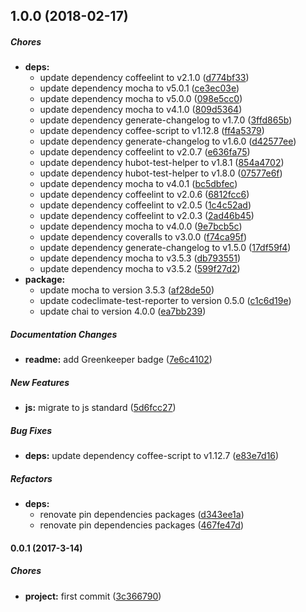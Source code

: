 ## 1.0.0 (2018-02-17)

##### Chores

* **deps:**
  *  update dependency coffeelint to v2.1.0 ([d774bf33](https://github.com/lgaticaq/hubot-dokku-hook/commit/d774bf33e5d4bea3c491f0e7135b8ab4937ca7fa))
  *  update dependency mocha to v5.0.1 ([ce3ec03e](https://github.com/lgaticaq/hubot-dokku-hook/commit/ce3ec03e37de110e2acfb69de5fd23ddbd0ecf5f))
  *  update dependency mocha to v5.0.0 ([098e5cc0](https://github.com/lgaticaq/hubot-dokku-hook/commit/098e5cc0847f3820370f9975efa750a40b26a623))
  *  update dependency mocha to v4.1.0 ([809d5364](https://github.com/lgaticaq/hubot-dokku-hook/commit/809d5364973ac9183985627d2057260cb28b0213))
  *  update dependency generate-changelog to v1.7.0 ([3ffd865b](https://github.com/lgaticaq/hubot-dokku-hook/commit/3ffd865b37f9c4a6328fee3d717bd6bab0ed22ff))
  *  update dependency coffee-script to v1.12.8 ([ff4a5379](https://github.com/lgaticaq/hubot-dokku-hook/commit/ff4a537989b53d0c0318d4ac905fb7e40688e234))
  *  update dependency generate-changelog to v1.6.0 ([d42577ee](https://github.com/lgaticaq/hubot-dokku-hook/commit/d42577eed0c41f850fa036e1a868234e042ab4ff))
  *  update dependency coffeelint to v2.0.7 ([e636fa75](https://github.com/lgaticaq/hubot-dokku-hook/commit/e636fa75aa8f03cfb3096a0c438c3f5a0f639a99))
  *  update dependency hubot-test-helper to v1.8.1 ([854a4702](https://github.com/lgaticaq/hubot-dokku-hook/commit/854a4702ab3ba3711173f50b5f5cbfd6c23555e2))
  *  update dependency hubot-test-helper to v1.8.0 ([07577e6f](https://github.com/lgaticaq/hubot-dokku-hook/commit/07577e6f237b080530c9d973b38d8a6f86f4dedf))
  *  update dependency mocha to v4.0.1 ([bc5dbfec](https://github.com/lgaticaq/hubot-dokku-hook/commit/bc5dbfec92170747d44f2f851c2705e38f4b5424))
  *  update dependency coffeelint to v2.0.6 ([6812fcc6](https://github.com/lgaticaq/hubot-dokku-hook/commit/6812fcc612958df7133255b76fd8389d11691200))
  *  update dependency coffeelint to v2.0.5 ([1c4c52ad](https://github.com/lgaticaq/hubot-dokku-hook/commit/1c4c52ad2b7b4d00406014a5bca254f077e23aac))
  *  update dependency coffeelint to v2.0.3 ([2ad46b45](https://github.com/lgaticaq/hubot-dokku-hook/commit/2ad46b459451f99737b36d5bbdc9b565ec547b80))
  *  update dependency mocha to v4.0.0 ([9e7bcb5c](https://github.com/lgaticaq/hubot-dokku-hook/commit/9e7bcb5cd79420f0f8dd9275f65ad707c5fd0856))
  *  update dependency coveralls to v3.0.0 ([f74ca95f](https://github.com/lgaticaq/hubot-dokku-hook/commit/f74ca95f8e64f1f473682f6bd74636ef009861ce))
  *  update dependency generate-changelog to v1.5.0 ([17df59f4](https://github.com/lgaticaq/hubot-dokku-hook/commit/17df59f4caf1e617a1a095f1523184cb939cfc5c))
  *  update dependency mocha to v3.5.3 ([db793551](https://github.com/lgaticaq/hubot-dokku-hook/commit/db793551b7fbc1296fdfd2d8ce0ff5957cc94eb4))
  *  update dependency mocha to v3.5.2 ([599f27d2](https://github.com/lgaticaq/hubot-dokku-hook/commit/599f27d25aff8dc67de229544c166e45a0b6636f))
* **package:**
  *  update mocha to version 3.5.3 ([af28de50](https://github.com/lgaticaq/hubot-dokku-hook/commit/af28de50ef71375106aad1acd21b9e9dd0cbbf5c))
  *  update codeclimate-test-reporter to version 0.5.0 ([c1c6d19e](https://github.com/lgaticaq/hubot-dokku-hook/commit/c1c6d19e21882fc2e750a496b2a10cc19e5c67ab))
  *  update chai to version 4.0.0 ([ea7bb239](https://github.com/lgaticaq/hubot-dokku-hook/commit/ea7bb2396109baff4ec3babe48f259553f293a02))

##### Documentation Changes

* **readme:**  add Greenkeeper badge ([7e6c4102](https://github.com/lgaticaq/hubot-dokku-hook/commit/7e6c4102bdaa61f0b4b1aee4633876e05e140ced))

##### New Features

* **js:**  migrate to js standard ([5d6fcc27](https://github.com/lgaticaq/hubot-dokku-hook/commit/5d6fcc27d01fb69b7271dffef8e1172af80db081))

##### Bug Fixes

* **deps:**  update dependency coffee-script to v1.12.7 ([e83e7d16](https://github.com/lgaticaq/hubot-dokku-hook/commit/e83e7d16f5ca58e7cc4e32acc3dd48f898c1c284))

##### Refactors

* **deps:**
  *  renovate pin dependencies packages ([d343ee1a](https://github.com/lgaticaq/hubot-dokku-hook/commit/d343ee1af3027bbec077e48ad9b7cb5d607dde00))
  *  renovate pin dependencies packages ([467fe47d](https://github.com/lgaticaq/hubot-dokku-hook/commit/467fe47db3583532a0912b3315d00b4e59957633))

#### 0.0.1 (2017-3-14)

##### Chores

* **project:** first commit ([3c366790](https://github.com/lgaticaq/hubot-dokku-hook/commit/3c3667905f536dc1e5918d66fee0d2f37ba43ab9))

